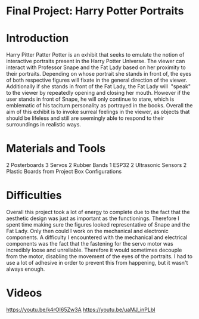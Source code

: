# Final Project: Harry Potter Portraits

# Introduction
Harry Pitter Patter Potter is an exhibit that seeks to emulate the notion of interactive portraits present in the Harry Potter Universe. The viewer can interact with Professor Snape and the Fat Lady based on her proximity to their portraits. Depending on whose portrait she stands in front of, the eyes of both respective figures will fixate in the general direction of the viewer. Additionally if she stands in front of the Fat Lady, the Fat Lady will  "speak" to the viewer by repeatedly opening and closing her mouth. However if the user stands in front of Snape, he will only continue to stare, which is emblematic of his taciturn personality as portrayed in the books. Overall the aim of this exhibit is to invoke surreal feelings in the viewer, as objects that should be lifeless and still are seemingly able to respond to their surroundings in realistic ways. 

# Materials and Tools
2 Posterboards
3 Servos
2 Rubber Bands
1 ESP32
2 Ultrasonic Sensors
2 Plastic Boards from Project Box Configurations

# Difficulties
Overall this project took a lot of energy to complete due to the fact that the aesthetic design was just as important as the functionings. Therefore I spent time making sure the figures looked representative of Snape and the Fat Lady. Only then could I work on the mechanical and electronic components.
A difficulty I encountered with the mechanical and electrical components was the fact that the fastening for the servo motor was incredibly loose and unreliable. Therefore it would sometimes decouple from the motor, disabling the movement of the eyes of the portraits. I had to use a lot of adhesive in order to prevent this from happening, but it wasn't always enough.

# Videos
https://youtu.be/k4rOI65Zw3A
https://youtu.be/uaMJ_inPLbI


